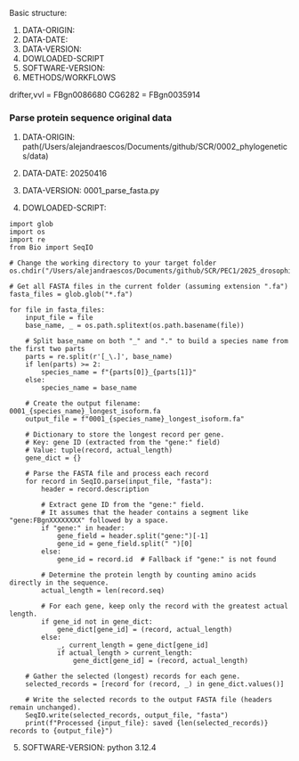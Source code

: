 Basic structure:
1.  DATA-ORIGIN:
2.  DATA-DATE:
3.  DATA-VERSION:
4.  DOWLOADED-SCRIPT
5.  SOFTWARE-VERSION:
6.  METHODS/WORKFLOWS

drifter,vvl = FBgn0086680
CG6282 = FBgn0035914

### Parse protein sequence original data

1.  DATA-ORIGIN:
path(/Users/alejandraescos/Documents/github/SCR/0002_phylogenetics/data)

2.  DATA-DATE:
20250416

3.  DATA-VERSION:
0001_parse_fasta.py

4.  DOWLOADED-SCRIPT:
```
import glob
import os
import re
from Bio import SeqIO

# Change the working directory to your target folder
os.chdir("/Users/alejandraescos/Documents/github/SCR/PEC1/2025_drosophila_vvl_paper/data/data")

# Get all FASTA files in the current folder (assuming extension ".fa")
fasta_files = glob.glob("*.fa")

for file in fasta_files:
    input_file = file
    base_name, _ = os.path.splitext(os.path.basename(file))
    
    # Split base_name on both "_" and "." to build a species name from the first two parts
    parts = re.split(r'[_\.]', base_name)
    if len(parts) >= 2:
        species_name = f"{parts[0]}_{parts[1]}"
    else:
        species_name = base_name
    
    # Create the output filename: 0001_{species_name}_longest_isoform.fa
    output_file = f"0001_{species_name}_longest_isoform.fa"
    
    # Dictionary to store the longest record per gene.
    # Key: gene ID (extracted from the "gene:" field)
    # Value: tuple(record, actual_length)
    gene_dict = {}
    
    # Parse the FASTA file and process each record
    for record in SeqIO.parse(input_file, "fasta"):
        header = record.description
        
        # Extract gene ID from the "gene:" field.
        # It assumes that the header contains a segment like "gene:FBgnXXXXXXXX" followed by a space.
        if "gene:" in header:
            gene_field = header.split("gene:")[-1]
            gene_id = gene_field.split(" ")[0]
        else:
            gene_id = record.id  # Fallback if "gene:" is not found
        
        # Determine the protein length by counting amino acids directly in the sequence.
        actual_length = len(record.seq)
        
        # For each gene, keep only the record with the greatest actual length.
        if gene_id not in gene_dict:
            gene_dict[gene_id] = (record, actual_length)
        else:
            _, current_length = gene_dict[gene_id]
            if actual_length > current_length:
                gene_dict[gene_id] = (record, actual_length)
    
    # Gather the selected (longest) records for each gene.
    selected_records = [record for (record, _) in gene_dict.values()]
    
    # Write the selected records to the output FASTA file (headers remain unchanged).
    SeqIO.write(selected_records, output_file, "fasta")
    print(f"Processed {input_file}: saved {len(selected_records)} records to {output_file}")
```
5.  SOFTWARE-VERSION:
python 3.12.4

